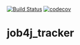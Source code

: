 [![Build Status](https://travis-ci.org/SereginSun/job4j_tracker.svg?branch=main)](https://travis-ci.org/SereginSun/job4j_tracker)
[![codecov](https://codecov.io/gh/SereginSun/job4j_tracker/branch/main/graph/badge.svg?token=8TJ5V5GOM8)](https://codecov.io/gh/SereginSun/job4j_tracker)

# job4j_tracker